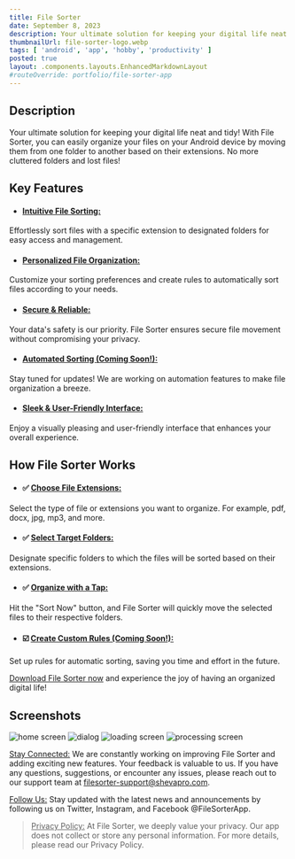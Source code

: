 ```yaml
---
title: File Sorter
date: September 8, 2023
description: Your ultimate solution for keeping your digital life neat and tidy! With File Sorter, you can easily organize your files on your Android device by moving them from one folder to another based on their extensions. No more cluttered folders and lost files!
thumbnailUrl: file-sorter-logo.webp
tags: [ 'android', 'app', 'hobby', 'productivity' ]
posted: true
layout: .components.layouts.EnhancedMarkdownLayout
#routeOverride: portfolio/file-sorter-app
---
```


## Description 

Your ultimate solution for keeping your digital life neat and tidy! With File Sorter, you can easily organize your files on your Android device by moving them from one folder to another based on their extensions. No more cluttered folders and lost files!

## Key Features


* #### <u>Intuitive File Sorting:</u>
Effortlessly sort files with a specific extension to designated folders for easy access and management.

* #### <u>Personalized File Organization:</u>
 Customize your sorting preferences and create rules to automatically sort files according to your needs.

* #### <u>Secure & Reliable:</u>
 Your data's safety is our priority. File Sorter ensures secure file movement without compromising your privacy.

* #### <u>Automated Sorting (Coming Soon!):</u>
 Stay tuned for updates! We are working on automation features to make file organization a breeze.

* #### <u>Sleek & User-Friendly Interface:</u>
Enjoy a visually pleasing and user-friendly interface that enhances your overall experience.


## How File Sorter Works


* #### ✅ <u>Choose File Extensions:</u>
 Select the type of file or extensions you want to organize. For example, pdf, docx, jpg, mp3, and more.

* #### ✅ <u>Select Target Folders:</u>
 Designate specific folders to which the files will be sorted based on their extensions.

* #### ✅ <u>Organize with a Tap:</u>
Hit the "Sort Now" button, and File Sorter will quickly move the selected files to their respective folders.

* #### ☑️ <u>Create Custom Rules (Coming Soon!):</u>
Set up rules for automatic sorting, saving you time and effort in the future.

[Download File Sorter now](https://play.google.com/store/apps/details?id=com.shevapro.filesorter&hl=en_US) and experience the joy of having an organized digital life!


## Screenshots

<div class="screenshots-container">
<picture>
    <source media="(max-width: 600px)" srcset="/assets/images/portfolio/fs_home-m.webp">
    <source media="(min-width: 601px)" srcset="/assets/images/portfolio/fs_home.webp">
    <img aria-hidden="true" loading="lazy" decoding="async" src="/assets/images/portfolio/fs_home.png" alt="home screen" title="file sorter home screen"/>
</picture>
<picture>
    <source media="(max-width: 600px)" srcset="/assets/images/portfolio/fs_add-m.webp">
    <source media="(min-width: 601px)" srcset="/assets/images/portfolio/fs_add.webp">
    <img aria-hidden="true" loading="lazy" decoding="async" src="/assets/images/portfolio/fs_add.png" alt="dialog" title="file sorter add dialog"/>
</picture>
<picture>
    <source media="(max-width: 600px)" srcset="/assets/images/portfolio/fs_loading-m.webp">
    <source media="(min-width: 601px)" srcset="/assets/images/portfolio/fs_loading.webp">
    <img aria-hidden="true" loading="lazy" decoding="async" src="/assets/images/portfolio/fs_loading.png" alt="loading screen" title="file sorter loading screen"/>
</picture>
<picture>
    <source media="(max-width: 600px)" srcset="/assets/images/portfolio/fs_demo_file_move-m.webp">
    <source media="(min-width: 601px)" srcset="/assets/images/portfolio/fs_demo_file_move.webp">
    <img aria-hidden="true" loading="lazy" decoding="async" src="/assets/images/portfolio/fs_demo-file-move.png" alt="processing screen" title="file sorter processing file screen"/>
</picture>
</div>

<u>Stay Connected:</u>
We are constantly working on improving File Sorter and adding exciting new features. Your feedback is valuable to us. If you have any questions, suggestions, or encounter any issues, please reach out to our support team at filesorter-support@shevapro.com.

<u>Follow Us:</u>
Stay updated with the latest news and announcements by following us on Twitter, Instagram, and Facebook @FileSorterApp.

> <u>Privacy Policy:</u>
> At File Sorter, we deeply value your privacy. Our app does not collect or store any personal information. For more details, please read our Privacy Policy.

